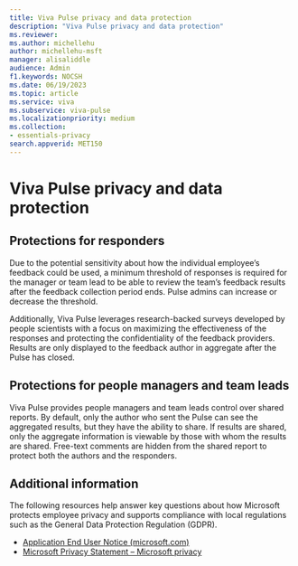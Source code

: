 ```yaml
---
title: Viva Pulse privacy and data protection
description: "Viva Pulse privacy and data protection"
ms.reviewer: 
ms.author: michellehu
author: michellehu-msft
manager: alisaliddle
audience: Admin
f1.keywords: NOCSH
ms.date: 06/19/2023
ms.topic: article
ms.service: viva
ms.subservice: viva-pulse
ms.localizationpriority: medium
ms.collection:
- essentials-privacy
search.appverid: MET150
---
```


# Viva Pulse privacy and data protection

## Protections for responders

Due to the potential sensitivity about how the individual employee’s feedback could be used, a minimum threshold of responses is required for the manager or team lead to be able to review the team’s feedback results after the feedback collection period ends. Pulse admins can increase or decrease the threshold.

Additionally, Viva Pulse leverages research-backed surveys developed by people scientists with a focus on maximizing the effectiveness of the responses and protecting the confidentiality of the feedback providers. Results are only displayed to the feedback author in aggregate after the Pulse has closed.

## Protections for people managers and team leads

Viva Pulse provides people managers and team leads control over shared reports. By default, only the author who sent the Pulse can see the aggregated results, but they have the ability to share. If results are shared, only the aggregate information is viewable by those with whom the results are shared. Free-text comments are hidden from the shared report to protect both the authors and the responders.

## Additional information

The following resources help answer key questions about how Microsoft protects employee privacy and supports compliance with local regulations such as the General Data Protection Regulation (GDPR).

* [Application End User Notice (microsoft.com)](https://support.microsoft.com/office/application-end-user-notice-bc6027fe-68c3-4758-a70d-cfe97c43b4e2)
* [Microsoft Privacy Statement – Microsoft privacy](https://privacy.microsoft.com/privacystatement)
